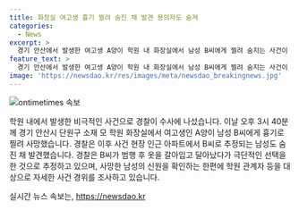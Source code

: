 ```yaml
---
title: 화장실 여고생 흉기 찔려 숨진 채 발견 용의자도 숨져
categories:
  - News
excerpt: >
  경기 안산에서 발생한 여고생 A양이 학원 내 화장실에서 남성 B씨에게 찔려 숨지는 사건이 발생했다. 경찰은 B씨가 범행 후 자해를 한 것으로 추정하고 수사하고 있다. 사건에 대한 자세한 경위와 범인의 동기는 파악 중이며, 사망한 두 사람의 신원 확인 및 학원 관계자들의 진술을 조사 중이다.
feature_text: >
  경기 안산에서 발생한 여고생 A양이 학원 내 화장실에서 남성 B씨에게 찔려 숨지는 사건이 발생했다. 경찰은 B씨가 범행 후 자해를 한 것으로 추정하고 수사하고 있다. 사건에 대한 자세한 경위와 범인의 동기는 파악 중이며, 사망한 두 사람의 신원 확인 및 학원 관계자들의 진술을 조사 중이다.
image: 'https://newsdao.kr/res/images/meta/newsdao_breakingnews.jpg'
---
```


<p><img src="https://newsdao.kr/res/images/meta/newsdao_breakingnews.jpg" alt="ontimetimes 속보" /></p>

<p>학원 내에서 발생한 비극적인 사건으로 경찰이 수사에 나섰습니다. 이날 오후 3시 40분께 경기 안산시 단원구 소재 모 학원 화장실에서 여고생인 A양이 남성 B씨에게 흉기로 찔려 사망했습니다. 경찰은 이후 사건 현장 인근 아파트에서 B씨로 추정되는 남성도 숨진 채 발견했습니다. 경찰은 B씨가 범행 후 옷을 갈아입고 달아났다가 극단적인 선택을 한 것으로 추정하고 있으며, 사망한 남성의 신원을 확인하는 한편에 학원 관계자 등을 대상으로 자세한 사건 경위를 조사하고 있습니다.</p>
실시간 뉴스 속보는, <a href="https://newsdao.kr" rel="dofollow">https://newsdao.kr</a>


